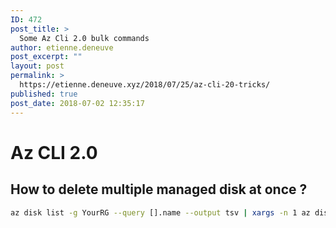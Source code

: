 ```yaml
---
ID: 472
post_title: >
  Some Az Cli 2.0 bulk commands
author: etienne.deneuve
post_excerpt: ""
layout: post
permalink: >
  https://etienne.deneuve.xyz/2018/07/25/az-cli-20-tricks/
published: true
post_date: 2018-07-02 12:35:17
---
```

# Az CLI 2.0

## How to delete multiple managed disk at once ?
```bash
az disk list -g YourRG --query [].name --output tsv | xargs -n 1 az disk delete -g YourRG --yes -n
```
